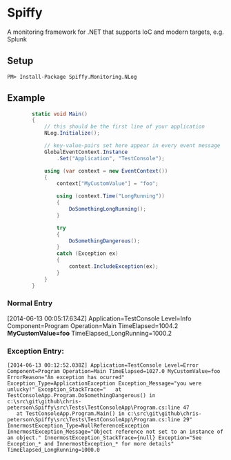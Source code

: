 # Spiffy
A monitoring framework for .NET that supports IoC and modern targets, e.g. Splunk

## Setup
`PM> Install-Package Spiffy.Monitoring.NLog`

## Example

```c#
        static void Main()
        {
            // this should be the first line of your application
            NLog.Initialize();

            // key-value-pairs set here appear in every event message
            GlobalEventContext.Instance
                .Set("Application", "TestConsole");

            using (var context = new EventContext())
            {
                context["MyCustomValue"] = "foo";

                using (context.Time("LongRunning"))
                {
                    DoSomethingLongRunning();
                }

                try
                {
                    DoSomethingDangerous();
                }
                catch (Exception ex)
                {
                    context.IncludeException(ex);
                }
            }
        }
```


### Normal Entry
[2014-06-13 00:05:17.634Z] Application=TestConsole Level=Info Component=Program Operation=Main TimeElapsed=1004.2 **MyCustomValue=foo** TimeElapsed_LongRunning=1000.2
 
 
### Exception Entry:
```
[2014-06-13 00:12:52.038Z] Application=TestConsole Level=Error Component=Program Operation=Main TimeElapsed=1027.0 MyCustomValue=foo ErrorReason="An exception has ocurred" Exception_Type=ApplicationException Exception_Message="you were unlucky!" Exception_StackTrace="   at TestConsoleApp.Program.DoSomethingDangerous() in c:\src\git\github\chris-peterson\Spiffy\src\Tests\TestConsoleApp\Program.cs:line 47
   at TestConsoleApp.Program.Main() in c:\src\git\github\chris-peterson\Spiffy\src\Tests\TestConsoleApp\Program.cs:line 29" InnermostException_Type=NullReferenceException InnermostException_Message="Object reference not set to an instance of an object." InnermostException_StackTrace={null} Exception="See Exception_* and InnermostException_* for more details" TimeElapsed_LongRunning=1000.0
```
